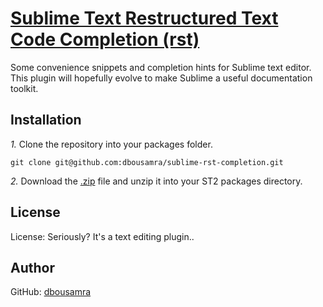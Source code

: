 [Sublime Text Restructured Text Code Completion (rst)](http://github.com/dbousamra/sublime-rst-completion/)
========================================

Some convenience snippets and completion hints for Sublime text editor. This plugin will hopefully evolve to make Sublime a useful documentation toolkit.

## Installation
*1.*  Clone the repository into your packages folder.

    git clone git@github.com:dbousamra/sublime-rst-completion.git

*2.*  Download the [.zip](http://github.com/dbousamra/sublime-rst-completion/zipball/master) file and unzip it into your ST2 packages directory.

## License
License: Seriously? It's a text editing plugin..

## Author
GitHub: [dbousamra](http://github.com/dbousamra)